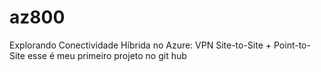 # az800
Explorando Conectividade Híbrida no Azure: VPN Site-to-Site + Point-to-Site
esse é meu primeiro projeto no git hub


